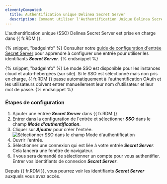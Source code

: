 ```yaml
---
eleventyComputed:
  title: Authentification unique Delinea Secret Server
  description: Comment utiliser l'Authentification Unique Delinea Secret Server dans {{ fr.RDM }}.
---
```

L'authentification unique (SSO) Delinea Secret Server est prise en charge dans {{ fr.RDM }}.

{% snippet, "badgeInfo" %}
Consulter notre [guide de configuration d'entrée Secret Server](/rdm/kb/rdm-windows/how-to-articles/secret-server-entry-configuration/) pour apprendre à configurer une entrée pour utiliser les identifiants ***Secret Server***.
{% endsnippet %}

{% snippet, "badgeInfo" %}
Le mode SSO est disponible pour les instances cloud et auto-hébergées (sur site). Si le SSO est sélectionné mais non pris en charge, {{ fr.RDM }} passe automatiquement à l'authentification OAuth et les utilisateurs doivent entrer manuellement leur nom d'utilisateur et leur mot de passe.
{% endsnippet %}

### Étapes de configuration

1. Ajouter une entrée ***Secret Server*** dans {{ fr.RDM }}
1. Entrer dans la configuration de l'entrée et sélectionner ***SSO*** dans le champ ***Mode d'authentification***.
1. Cliquer sur ***Ajouter*** pour créer l'entrée.
![Sélectionner SSO dans le champ Mode d'authentification](https://cdnweb.devolutions.net/docs/docs_en_kb_KB6154.png)
1. Ouvrir l'entrée.
1. Sélectionner une connexion qui est liée à votre entrée ***Secret Server***. Cela lancera une fenêtre de navigateur.
1. Il vous sera demandé de sélectionner un compte pour vous authentifier. Entrer vos identifiants de connexion ***Secret Server***.

Depuis {{ fr.RDM }}, vous pourrez voir les identifiants ***Secret Server*** auxquels vous avez accès.
